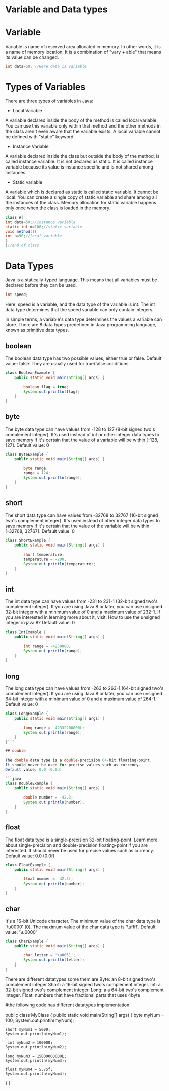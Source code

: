 # Variable and Data types

# Variable

Variable is name of reserved area allocated in memory. In other words, it is a name of memory location. It is a combination of "vary + able" that means its value can be changed.

```java
int data=50; //Here data is variable 
```

# Types of Variables

There are three types of variables in Java:

- Local Variable

A variable declared inside the body of the method is called local variable. You can use this variable only within that method and the other methods in the class aren't even aware that the variable exists.
A local variable cannot be defined with "static" keyword.

- Instance Variable

A variable declared inside the class but outside the body of the method, is called instance variable. It is not declared as static.
It is called instance variable because its value is instance specific and is not shared among instances.

- Static variable

A variable which is declared as static is called static variable. It cannot be local. You can create a single copy of static variable and share among all the instances of the class. Memory allocation for static variable happens only once when the class is loaded in the memory.

```java
class A{  
int data=50;//instance variable  
static int m=100;//static variable  
void method(){  
int n=90;//local variable  
}  
}//end of class 
``` 

# Data Types

Java is a statically-typed language. This means that all variables must be declared before they can be used.

```java
int speed;
```

Here, speed is a variable, and the data type of the variable is int. The int data type determines that the speed variable can only contain integers.

In simple terms, a variable's data type determines the values a variable can store. There are 8 data types predefined in Java programming language, known as primitive data types.

## boolean

The boolean data type has two possible values, either true or false.
Default value: false.
They are usually used for true/false conditions.

```java
class BooleanExample {
    public static void main(String[] args) {
    	
        boolean flag = true;
        System.out.println(flag);
    }
}
```

## byte

The byte data type can have values from -128 to 127 (8-bit signed two's complement integer).
It's used instead of int or other integer data types to save memory if it's certain that the value of a variable will be within [-128, 127].
Default value: 0

```java
class ByteExample {
    public static void main(String[] args) {

        byte range;
        range = 124;
        System.out.println(range);
    }
}
```

## short

The short data type can have values from -32768 to 32767 (16-bit signed two's complement integer).
It's used instead of other integer data types to save memory if it's certain that the value of the variable will be within [-32768, 32767].
Default value: 0

```java
class ShortExample {
    public static void main(String[] args) {
    	
        short temperature;
        temperature = -200;
        System.out.println(temperature);
    }
}
```

## int

The int data type can have values from -231 to 231-1 (32-bit signed two's complement integer).
If you are using Java 8 or later, you can use unsigned 32-bit integer with a minimum value of 0 and a maximum value of 232-1. If you are interested in learning more about it, visit: How to use the unsigned integer in java 8?
Default value: 0

```java
class IntExample {
    public static void main(String[] args) {
    	
        int range = -4250000;
        System.out.println(range);
    }
}
```

## long

The long data type can have values from -263 to 263-1 (64-bit signed two's complement integer).
If you are using Java 8 or later, you can use unsigned 64-bit integer with a minimum value of 0 and a maximum value of 264-1.
Default value: 0

```java
class LongExample {
    public static void main(String[] args) {
    	
        long range = -42332200000L;
        System.out.println(range);
    }
}```

## double

The double data type is a double-precision 64-bit floating-point.
It should never be used for precise values such as currency.
Default value: 0.0 (0.0d)

```java
class DoubleExample {
    public static void main(String[] args) {
    	
        double number = -42.3;
        System.out.println(number);
    }
}
```

## float

The float data type is a single-precision 32-bit floating-point. Learn more about single-precision and double-precision floating-point if you are interested.
It should never be used for precise values such as currency.
Default value: 0.0 (0.0f)

```java
class FloatExample {
    public static void main(String[] args) {
    	
        float number = -42.3f;
        System.out.println(number);
    }
}
```

## char


It's a 16-bit Unicode character.
The minimum value of the char data type is '\u0000' (0). The maximum value of the char data type is '\uffff'.
Default value: '\u0000'

```java
class CharExample {
    public static void main(String[] args) {
    	
        char letter = '\u0051';
        System.out.println(letter);
    }
}
```

There are different datatypes some them are
Byte: an 8-bit signed two's complement integer
Short: a 16-bit signed two's complement integer.
Int: a 32-bit signed two's complement integer.
Long: a a 64-bit two's complement integer.
Float:  numbers that have fractional parts that uses 4byte

#the following code has different datatypes implementation.

public class MyClass {
  public static void main(String[] args) {
    byte myNum = 100;
    System.out.println(myNum);  
   
    short myNum1 = 5000;
    System.out.println(myNum1);  
    
     int myNum2 = 100000;
    System.out.println(myNum2);
   
    long myNum3 = 15000000000L;
    System.out.println(myNum3);

    float myNum4 = 5.75f;
    System.out.println(myNum4);  
  }
}
